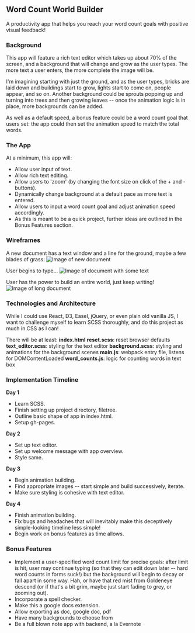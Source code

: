 ## Word Count World Builder

A productivity app that helps you reach your word count goals with positive visual feedback!

### Background

This app will feature a rich text editor which takes up about 70% of the screen, and a background that will change and grow as the user types. The more text a user enters, the more complete the image will be.

I'm imagining starting with just the ground, and as the user types, bricks are laid down and buildings start to grow, lights start to come on, people appear, and so on. Another background could be sprouts popping up and turning into trees and then growing leaves -- once the animation logic is in place, more backgrounds can be added.

As well as a default speed, a bonus feature could be a word count goal that users set: the app could then set the animation speed to match the total words.

### The App

At a minimum, this app will:
- Allow user input of text.
- Allow rich text editing.
- Allow users to 'zoom' (by changing the font size on click of the + and - buttons).
- Dynamically change background at a default pace as more text is entered.
- Allow users to input a word count goal and adjust animation speed accordingly.
- As this is meant to be a quick project, further ideas are outlined in the Bonus Features section.

### Wireframes

A new document has a text window and a line for the ground, maybe a few blades of grass:
![Image of new document](/docs/wireframes/new.png)

User begins to type...
![Image of document with some text](/docs/wireframes/some_text.png)

User has the power to build an entire world, just keep writing!
![Image of long document](/docs/wireframes/lots_of_text.png)

### Technologies and Architecture

While I could use React, D3, Easel, jQuery, or even plain old vanilla JS, I want to challenge myself to learn SCSS thoroughly, and do this project as much in CSS as I can!

There will be at least:
**index.html**
**reset.scss**: reset browser defaults
**text_editor.scss**: styling for the text editor
**background.scss**: styling and animations for the background scenes
**main.js**: webpack entry file, listens for DOMContentLoaded
**word_counts.js**: logic for counting words in text box

### Implementation Timeline

**Day 1**
- Learn SCSS.
- Finish setting up project directory, filetree.
- Outline basic shape of app in index.html.
- Setup gh-pages.

**Day 2**
- Set up text editor.
- Set up welcome message with app overview.
- Style same.

**Day 3**
- Begin animation building.
- Find appropriate images -- start simple and build successively, iterate.
- Make sure styling is cohesive with text editor.

**Day 4**
- Finish animation building.
- Fix bugs and headaches that will inevitably make this deceptively simple-looking timeline less simple!
- Begin work on bonus features as time allows.

### Bonus Features

- Implement a user-specified word count limit for precise goals: after limit is hit, user may continue typing (so that they can edit down later -- hard word counts in forms suck!) but the background will begin to decay or fall apart in some way. Hah, or have that red mist from Goldeneye descend (or if that's a bit grim, maybe just start fading to grey, or zooming out).
- Incorporate a spell checker.
- Make this a google docs extension.
- Allow exporting as doc, google doc, pdf
- Have many backgrounds to choose from
- Be a full blown note app with backend, a la Evernote
